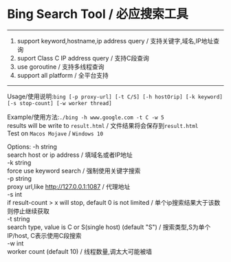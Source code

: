 # Bing Search Tool / 必应搜索工具
---------

 1. support keyword,hostname,ip address query / 支持关键字,域名,IP地址查询
 2. suport Class C IP address query / 支持C段查询
 3. use goroutine / 支持多线程查询
 4. support all platform / 全平台支持
 
---------
Usage/使用说明:`bing [-p proxy-url] [-t C/S] [-h hostOrip] [-k keyword] [-s stop-count] [-w worker thread]`  

Example/使用方法:`./bing -h www.google.com -t C -w 5`  
results will be write to `result.html` / 文件结果将会保存到`result.html`  
Test on `Macos Mojave` / `Windows 10`  

Options:
  -h string  
    	search host or ip address / 填域名或者IP地址   
  -k string  
    	force use keyword search / 强制使用关键字搜索  
  -p string  
    	proxy url,like http://127.0.0.1:1087 / 代理地址  
  -s int  
    	if result-count > x will stop, default 0 is not limited / 单个ip搜索结果大于该数则停止继续获取  
  -t string  
    	search type, value is C or S(single host) (default "S") / 搜索类型,S为单个IP/host, C表示使用C段搜索  
  -w int  
    	worker count (default 10) / 线程数量,调太大可能被墙  
